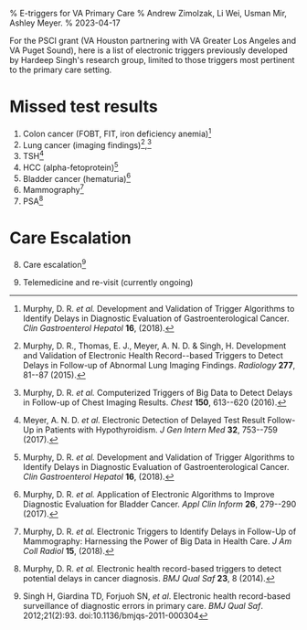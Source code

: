% E-triggers for VA Primary Care
% Andrew Zimolzak, Li Wei, Usman Mir, Ashley Meyer.
% 2023-04-17

For the PSCI grant (VA Houston partnering with VA Greater Los Angeles
and VA Puget Sound), here is a list of electronic triggers previously
developed by Hardeep Singh's research group, limited to those triggers
most pertinent to the primary care setting.

# Missed test results

1.  Colon cancer (FOBT, FIT, iron deficiency anemia)[^cgh]
2.  Lung cancer (imaging findings)[^lung],[^lung2]
3.  TSH[^tsh]
4.  HCC (alpha-fetoprotein)[^cgh]
5.  Bladder cancer (hematuria)[^bladder]
6.  Mammography[^mammogram]
7.  PSA[^psa]

# Care Escalation

8. Care escalation[^escal]

10. Telemedicine and re-visit (currently ongoing)




[^escal]: Singh H, Giardina TD, Forjuoh SN, *et al*. Electronic health
record-based surveillance of diagnostic errors in primary care. *BMJ
Qual Saf*. 2012;21(2):93. doi:10.1136/bmjqs-2011-000304
  
[^psa]: Murphy, D. R. *et al.* Electronic health record-based triggers
to detect potential delays in cancer diagnosis. *BMJ Qual Saf* **23**,
8 (2014).

[^lung]: Murphy, D. R., Thomas, E. J., Meyer, A. N. D. & Singh, H.
Development and Validation of Electronic Health Record--based Triggers
to Detect Delays in Follow-up of Abnormal Lung Imaging Findings.
*Radiology* **277**, 81--87 (2015).

[^lung2]: Murphy, D. R. *et al.* Computerized Triggers of Big Data to
Detect Delays in Follow-up of Chest Imaging Results. *Chest* **150**,
613--620 (2016).

[^bladder]: Murphy, D. R. *et al.* Application of Electronic
Algorithms to Improve Diagnostic Evaluation for Bladder Cancer. *Appl
Clin Inform* **26**, 279--290 (2017).

[^tsh]: Meyer, A. N. D. *et al.* Electronic Detection of Delayed Test
Result Follow-Up in Patients with Hypothyroidism. *J Gen Intern Med*
**32**, 753--759 (2017).

[^mammogram]: Murphy, D. R. *et al.* Electronic Triggers to Identify
Delays in Follow-Up of Mammography: Harnessing the Power of Big Data
in Health Care. *J Am Coll Radiol* **15**, (2018).

[^cgh]: Murphy, D. R. *et al.* Development and Validation of Trigger Algorithms
to Identify Delays in Diagnostic Evaluation of Gastroenterological
Cancer. *Clin Gastroenterol Hepatol* **16**, (2018).
